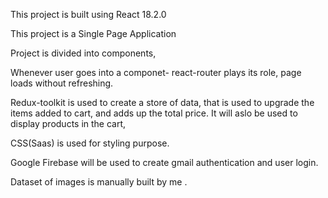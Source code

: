 This project is built using React 18.2.0

This project is a Single Page Application

Project is divided into components, 

Whenever user goes into a componet- react-router plays its role, page loads without refreshing.

Redux-toolkit is used to create a store of data, that is used to upgrade the items added to cart, and adds up the total price. 
It will aslo be used to display products in the cart,

CSS(Saas) is used for styling purpose.

Google Firebase will be used to create gmail authentication and user login.

Dataset of images is manually built by me .
